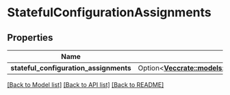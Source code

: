 # StatefulConfigurationAssignments

## Properties

Name | Type | Description | Notes
------------ | ------------- | ------------- | -------------
**stateful_configuration_assignments** | Option<[**Vec<crate::models::StatefulConfigurationAssignment>**](statefulConfigurationAssignment.md)> |  | [optional]

[[Back to Model list]](../README.md#documentation-for-models) [[Back to API list]](../README.md#documentation-for-api-endpoints) [[Back to README]](../README.md)


